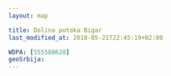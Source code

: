 ```yaml
---
layout: map

title: Dolina potoka Bigar
last_modified_at: 2018-05-21T22:45:19+02:00

WDPA: [555588628]
geoSrbija:
---
```

